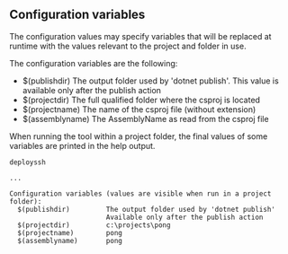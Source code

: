 ## Configuration variables
The configuration values may specify variables that will be replaced at runtime with the values relevant to the project and folder in use.

The configuration variables are the following:
- $(publishdir) The output folder used by 'dotnet publish'. This value is available only after the publish action
- $(projectdir) The full qualified folder where the csproj is located
- $(projectname) The name of the csproj file (without extension)
- $(assemblyname) The AssemblyName as read from the csproj file

When running the tool within a project folder, the final values of some variables are printed in the help output.
```
deployssh

...

Configuration variables (values are visible when run in a project folder):
  $(publishdir)         The output folder used by 'dotnet publish'
                        Available only after the publish action
  $(projectdir)         c:\projects\pong
  $(projectname)        pong
  $(assemblyname)       pong
```
